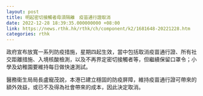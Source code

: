 ```yaml
---
layout: post
title: 明起密切接觸者毋須隔離　疫苗通行證取消
date: 2022-12-28 18:39:35.000000000 +08:00
link: https://news.rthk.hk/rthk/ch/component/k2/1681648-20221228.htm
categories: rthk
---
```


政府宣布放寬一系列防疫措施，星期四起生效，當中包括取消疫苗通行證、所有社交距離措施、入境核酸檢測，以及不再界定密切接觸者等，但繼續保留口罩令；小學及幼稚園要維持每日做快速測試。

醫務衞生局局長盧寵茂說，本港已建立穩固的防疫屏障，維持疫苗通行證可帶來的額外效益，或已不及得為社會帶來的成本，因此決定取消。
